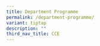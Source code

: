 ```yaml
---
title: Department Programme
permalink: /department-programme/
variant: tiptap
description: ""
third_nav_title: CCE
---
```

